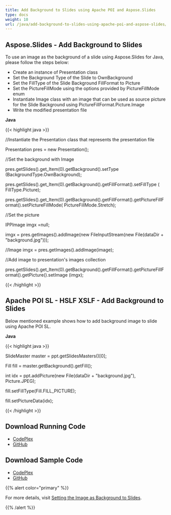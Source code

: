 ```yaml
---
title: Add Background to Slides using Apache POI and Aspose.Slides
type: docs
weight: 10
url: /java/add-background-to-slides-using-apache-poi-and-aspose-slides/
---
```


## **Aspose.Slides - Add Background to Slides**
To use an image as the background of a slide using Aspose.Slides for Java, please follow the steps below:

- Create an instance of Presentation class
- Set the Background Type of the Slide to OwnBackground
- Set the FillType of the Slide Background FillFormat to Picture
- Set the PictureFillMode using the options provided by PictureFillMode enum
- Instantiate Image class with an image that can be used as source picture for the Slide Background using PictureFillFormat.Picture.Image
- Write the modified presentation file

**Java**

{{< highlight java >}}

 //Instantiate the Presentation class that represents the presentation file

Presentation pres = new Presentation();

//Set the background with Image

pres.getSlides().get_Item(0).getBackground().setType (BackgroundType.OwnBackground);

pres.getSlides().get_Item(0).getBackground().getFillFormat().setFillType ( FillType.Picture);

pres.getSlides().get_Item(0).getBackground().getFillFormat().getPictureFillFormat().setPictureFillMode( PictureFillMode.Stretch);

//Set the picture

IPPImage imgx =null;

imgx = pres.getImages().addImage(new FileInputStream(new File(dataDir + "background.jpg")));

//Image imgx = pres.getImages().addImage(image);

//Add image to presentation's images collection

pres.getSlides().get_Item(0).getBackground().getFillFormat().getPictureFillFormat().getPicture().setImage (imgx);

{{< /highlight >}}
## **Apache POI SL - HSLF XSLF - Add Background to Slides**
Below mentioned example shows how to add background image to slide using Apache POI SL.

**Java**

{{< highlight java >}}

 SlideMaster master = ppt.getSlidesMasters()[0];

Fill fill = master.getBackground().getFill();

int idx = ppt.addPicture(new File(dataDir + "background.jpg"), Picture.JPEG);

fill.setFillType(Fill.FILL_PICTURE);

fill.setPictureData(idx);

{{< /highlight >}}
## **Download Running Code**
- [CodePlex](https://asposeslidesjavaapachepoi.codeplex.com/releases/view/618722)
- [GitHub](https://github.com/aspose-slides/Aspose.Slides-for-Java/releases/tag/Aspose.Slides_Java_for_Apache_POI-v1.0.0)
## **Download Sample Code**
- [CodePlex](https://asposeslidesjavaapachepoi.codeplex.com/SourceControl/latest#src/main/java/com/aspose/slides/examples/featurescomparison/slides/addbackground/)
- [GitHub](https://github.com/aspose-slides/Aspose.Slides-for-Java/tree/master/Plugins/Aspose_Slides_for_Apache_POI/src/main/java/com/aspose/slides/examples/featurescomparison/slides/addbackground)

{{% alert color="primary" %}} 

For more details, visit [Setting the Image as Background to Slides](http://docs.aspose.com:8082/docs/display/slidesjava/Setting+the+Image+as+Background+to+Slides).

{{% /alert %}}

